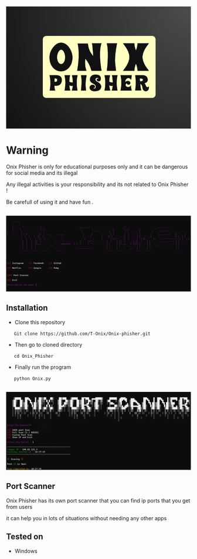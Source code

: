 <p align="center">
    <img src="Logo/logo.png">
</p>


##

# Warning

Onix Phisher is only for educational purposes only and it can be dangerous for social media and its illegal

Any illegal activities is your responsibility and its not related to Onix Phisher !

Be carefull of using it and have fun . 

##

<p align="center">
    <img src="Logo/onix.png">
</p>

## Installation

- Clone this repository 
```
   Git clone https://github.com/T-Onix/Onix-phisher.git
```
- Then go to cloned directory
```
   cd Onix_Phisher
```
- Finally run the program
```
   python Onix.py
```
##

<p align="center">
    <img src="Logo/port.png">
</p>

## Port Scanner

Onix Phisher has its own port scanner that you can find ip ports that you get from users 

it can help you in lots of situations without needing any other apps
 
## Tested on

- Windows 